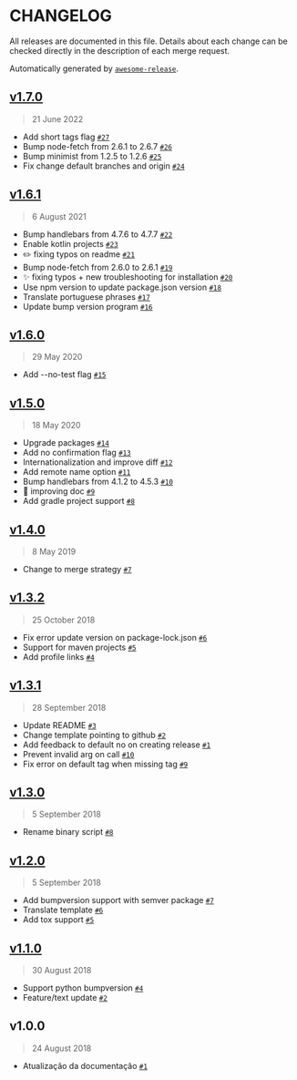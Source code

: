 CHANGELOG
=========

All releases are documented in this file.
Details about each change can be checked directly in the description of each merge request.

Automatically generated by [`awesome-release`](https://github.com/rbsdev/awesome-release).

## [v1.7.0](https://github.com/rbsdev/awesome-release/compare/v1.6.1...v1.7.0)

> 21 June 2022

- Add short tags flag [`#27`](https://github.com/rbsdev/awesome-release/pull/27)
- Bump node-fetch from 2.6.1 to 2.6.7 [`#26`](https://github.com/rbsdev/awesome-release/pull/26)
- Bump minimist from 1.2.5 to 1.2.6 [`#25`](https://github.com/rbsdev/awesome-release/pull/25)
- Fix change default branches and origin [`#24`](https://github.com/rbsdev/awesome-release/pull/24)

## [v1.6.1](https://github.com/rbsdev/awesome-release/compare/v1.6.0...v1.6.1)

> 6 August 2021

- Bump handlebars from 4.7.6 to 4.7.7 [`#22`](https://github.com/rbsdev/awesome-release/pull/22)
- Enable kotlin projects [`#23`](https://github.com/rbsdev/awesome-release/pull/23)
- :pencil2: fixing typos on readme [`#21`](https://github.com/rbsdev/awesome-release/pull/21)
- Bump node-fetch from 2.6.0 to 2.6.1 [`#19`](https://github.com/rbsdev/awesome-release/pull/19)
- :sparkles: fixing typos + new troubleshooting for installation [`#20`](https://github.com/rbsdev/awesome-release/pull/20)
- Use npm version to update package.json version [`#18`](https://github.com/rbsdev/awesome-release/pull/18)
- Translate portuguese phrases [`#17`](https://github.com/rbsdev/awesome-release/pull/17)
- Update bump version program [`#16`](https://github.com/rbsdev/awesome-release/pull/16)

## [v1.6.0](https://github.com/rbsdev/awesome-release/compare/v1.5.0...v1.6.0)

> 29 May 2020

- Add --no-test flag [`#15`](https://github.com/rbsdev/awesome-release/pull/15)

## [v1.5.0](https://github.com/rbsdev/awesome-release/compare/v1.4.0...v1.5.0)

> 18 May 2020

- Upgrade packages [`#14`](https://github.com/rbsdev/awesome-release/pull/14)
- Add no confirmation flag [`#13`](https://github.com/rbsdev/awesome-release/pull/13)
- Internationalization and improve diff [`#12`](https://github.com/rbsdev/awesome-release/pull/12)
- Add remote name option [`#11`](https://github.com/rbsdev/awesome-release/pull/11)
- Bump handlebars from 4.1.2 to 4.5.3 [`#10`](https://github.com/rbsdev/awesome-release/pull/10)
- :pencil: improving doc [`#9`](https://github.com/rbsdev/awesome-release/pull/9)
- Add gradle project support [`#8`](https://github.com/rbsdev/awesome-release/pull/8)

## [v1.4.0](https://github.com/rbsdev/awesome-release/compare/v1.3.2...v1.4.0)

> 8 May 2019

- Change to merge strategy [`#7`](https://github.com/rbsdev/awesome-release/pull/7)

## [v1.3.2](https://github.com/rbsdev/awesome-release/compare/v1.3.1...v1.3.2)

> 25 October 2018

- Fix error update version on package-lock.json [`#6`](https://github.com/rbsdev/awesome-release/pull/6)
- Support for maven projects [`#5`](https://github.com/rbsdev/awesome-release/pull/5)
- Add profile links [`#4`](https://github.com/rbsdev/awesome-release/pull/4)

## [v1.3.1](https://github.com/rbsdev/awesome-release/compare/v1.3.0...v1.3.1)

> 28 September 2018

- Update README [`#3`](https://github.com/rbsdev/awesome-release/pull/3)
- Change template pointing to github [`#2`](https://github.com/rbsdev/awesome-release/pull/2)
- Add feedback to default no on creating release [`#1`](https://github.com/rbsdev/awesome-release/pull/1)
- Prevent invalid arg on call [`#10`](https://github.com/rbsdev/awesome-release/pull/10)
- Fix error on default tag when missing tag [`#9`](https://github.com/rbsdev/awesome-release/pull/9)

## [v1.3.0](https://github.com/rbsdev/awesome-release/compare/v1.2.0...v1.3.0)

> 5 September 2018

- Rename binary script [`#8`](https://github.com/rbsdev/awesome-release/pull/8)

## [v1.2.0](https://github.com/rbsdev/awesome-release/compare/v1.1.0...v1.2.0)

> 5 September 2018

- Add bumpversion support with semver package [`#7`](https://github.com/rbsdev/awesome-release/pull/7)
- Translate template [`#6`](https://github.com/rbsdev/awesome-release/pull/6)
- Add tox support [`#5`](https://github.com/rbsdev/awesome-release/pull/5)

## [v1.1.0](https://github.com/rbsdev/awesome-release/compare/v1.0.0...v1.1.0)

> 30 August 2018

- Support python bumpversion [`#4`](https://github.com/rbsdev/awesome-release/pull/4)
- Feature/text update [`#2`](https://github.com/rbsdev/awesome-release/pull/2)

## v1.0.0

> 24 August 2018

- Atualização da documentação [`#1`](https://github.com/rbsdev/awesome-release/pull/1)
